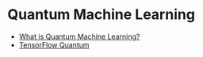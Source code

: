 # Quantum Machine Learning

- [What is Quantum Machine Learning?](https://pennylane.ai/qml/whatisqml.html)
- [TensorFlow Quantum](https://www.tensorflow.org/quantum)
